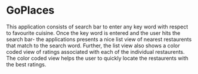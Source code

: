 # GoPlaces

This application consists of search bar to enter any key word with respect to favourite cuisine. Once the key word is entered and the user hits the search bar- the applications presents a nice list view of nearest restaurents that match to the search word. Further, the list view also shows a color coded view of ratings associated with each of the individual restaurents. The
color coded view helps the user to quickly locate the restaurents with the best ratings.
